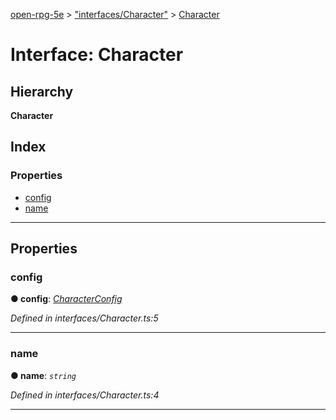[open-rpg-5e](../README.md) > ["interfaces/Character"](../modules/_interfaces_character_.md) > [Character](../interfaces/_interfaces_character_.character.md)

# Interface: Character

## Hierarchy

**Character**

## Index

### Properties

* [config](_interfaces_character_.character.md#config)
* [name](_interfaces_character_.character.md#name)

---

## Properties

<a id="config"></a>

###  config

**● config**: *[CharacterConfig](_interfaces_characterconfig_.characterconfig.md)*

*Defined in interfaces/Character.ts:5*

___
<a id="name"></a>

###  name

**● name**: *`string`*

*Defined in interfaces/Character.ts:4*

___

